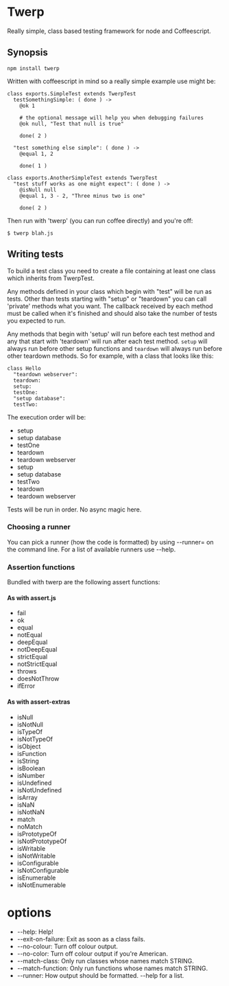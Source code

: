 # Twerp

Really simple, class based testing framework for node and
Coffeescript.

## Synopsis

    npm install twerp

Written with coffeescript in mind so a really simple example use might
be:

    class exports.SimpleTest extends TwerpTest
      testSomethingSimple: ( done ) ->
        @ok 1

        # the optional message will help you when debugging failures
        @ok null, "Test that null is true"

        done( 2 )

      "test something else simple": ( done ) ->
        @equal 1, 2

        done( 1 )

    class exports.AnotherSimpleTest extends TwerpTest
      "test stuff works as one might expect": ( done ) ->
        @isNull null
        @equal 1, 3 - 2, "Three minus two is one"

        done( 2 )

Then run with 'twerp' (you can run coffee directly) and you're off:

    $ twerp blah.js

## Writing tests

To build a test class you need to create a file containing at least
one class which inherits from TwerpTest.

Any methods defined in your class which begin with "test" will be run
as tests. Other than tests starting with "setup" or "teardown" you can
call 'private' methods what you want. The callback received by each
method must be called when it's finished and should also take the
number of tests you expected to run.

Any methods that begin with 'setup' will run before each test method
and any that start with 'teardown' will run after each test
method. `setup` will always run before other setup functions and
`teardown` will always run before other teardown methods. So for
example, with a class that looks like this:

    class Hello
      "teardown webserver":
      teardown:
      setup:
      testOne:
      "setup database":
      testTwo:

The execution order will be:

 * setup
 * setup database
 * testOne
 * teardown
 * teardown webserver
 * setup
 * setup database
 * testTwo
 * teardown
 * teardown webserver

Tests will be run in order. No async magic here.

### Choosing a runner

You can pick a runner (how the code is formatted) by using --runner=
on the command line. For a list of available runners use --help.

### Assertion functions

Bundled with twerp are the following assert functions:

#### As with assert.js

 * fail
 * ok
 * equal
 * notEqual
 * deepEqual
 * notDeepEqual
 * strictEqual
 * notStrictEqual
 * throws
 * doesNotThrow
 * ifError

#### As with assert-extras

 * isNull
 * isNotNull
 * isTypeOf
 * isNotTypeOf
 * isObject
 * isFunction
 * isString
 * isBoolean
 * isNumber
 * isUndefined
 * isNotUndefined
 * isArray
 * isNaN
 * isNotNaN
 * match
 * noMatch
 * isPrototypeOf
 * isNotPrototypeOf
 * isWritable
 * isNotWritable
 * isConfigurable
 * isNotConfigurable
 * isEnumerable
 * isNotEnumerable

# options

 * --help: Help!
 * --exit-on-failure: Exit as soon as a class fails.
 * --no-colour: Turn off colour output.
 * --no-color: Turn off colour output if you're American.
 * --match-class: Only run classes whose names match STRING.
 * --match-function: Only run functions whose names match STRING.
 * --runner: How output should be formatted. --help for a list.

